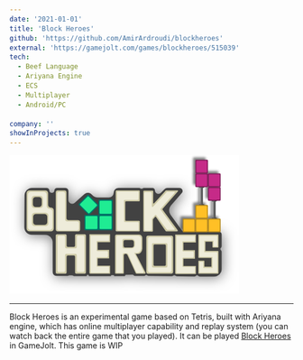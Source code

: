 ```yaml
---
date: '2021-01-01'
title: 'Block Heroes'
github: 'https://github.com/AmirArdroudi/blockheroes'
external: 'https://gamejolt.com/games/blockheroes/515039'
tech:
  - Beef Language
  - Ariyana Engine
  - ECS
  - Multiplayer
  - Android/PC

company: ''
showInProjects: true
---
```


![Block Hereos logo](images/bhlogo.png)

---
Block Heroes is an experimental game based on Tetris, built with Ariyana engine, which has online multiplayer capability and replay system (you can watch back the entire game that you played). It can be played [Block Heroes](https://gamejolt.com/games/blockheroes/515039) in GameJolt. This game is WIP
